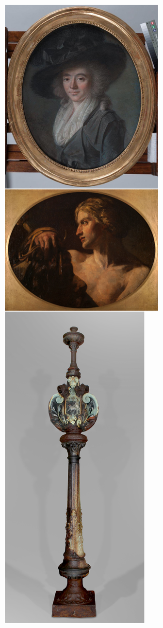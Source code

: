 ![Portrait d'une dame au chapeau noir, François-Bruno Deshays de Colleville](/fichiers/oeuvres/2016-deshays-de-colleville.jpg)
![Jeanron David et Goliath](fichiers/oeuvres/2016-jeanron-david-et-goliath.jpg)
![Réverbère de la fontaine Sainte-Marie](/fichiers/oeuvres/2016-reverbere.jpg)
